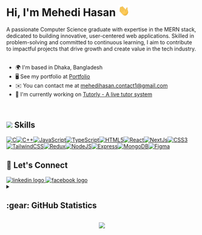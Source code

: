 <h1>Hi, I'm Mehedi Hasan <img  src="https://raw.githubusercontent.com/ABSphreak/ABSphreak/master/gifs/Hi.gif" width="30px"></h1>
A passionate Computer Science graduate with expertise in the MERN stack, dedicated to building innovative, user-centered web applications. Skilled in problem-solving and committed to continuous learning, I aim to contribute to impactful projects that drive growth and create value in the tech industry.

<br>
<br>

* 🌍  I'm based in Dhaka, Bangladesh
* 🖥️  See my portfolio at [Portfolio](https://my-portfolio-gray-ten-39.vercel.app/)
* ✉️  You can contact me at [mehedihasan.contact1@gmail.com](mailto:mehedihasan.contact1@gmail.com)
* 🚀  I'm currently working on [Tutorly - A live tutor system](https://github.com/Sawon-52/Tutorly--Live-Tutor-System)


<br>


## <img  src="https://media2.giphy.com/media/QssGEmpkyEOhBCb7e1/giphy.gif?cid=ecf05e47a0n3gi1bfqntqmob8g9aid1oyj2wr3ds3mg700bl&rid=giphy.gif" width ="25"><b> Skills</b>

<p align="left">
<a href="https://docs.microsoft.com/en-us/cpp/?view=msvc-170" target="_blank" rel="noreferrer"><img src="https://raw.githubusercontent.com/danielcranney/readme-generator/main/public/icons/skills/c-colored.svg" width="36" height="36" alt="C" /></a><a href="https://docs.microsoft.com/en-us/cpp/?view=msvc-170" target="_blank" rel="noreferrer"><img src="https://raw.githubusercontent.com/danielcranney/readme-generator/main/public/icons/skills/cplusplus-colored.svg" width="36" height="36" alt="C++" /></a><a href="https://developer.mozilla.org/en-US/docs/Web/JavaScript" target="_blank" rel="noreferrer"><img src="https://raw.githubusercontent.com/danielcranney/readme-generator/main/public/icons/skills/javascript-colored.svg" width="36" height="36" alt="JavaScript" /></a><a href="https://www.typescriptlang.org/" target="_blank" rel="noreferrer"><img src="https://raw.githubusercontent.com/danielcranney/readme-generator/main/public/icons/skills/typescript-colored.svg" width="36" height="36" alt="TypeScript" /></a><a href="https://developer.mozilla.org/en-US/docs/Glossary/HTML5" target="_blank" rel="noreferrer"><img src="https://raw.githubusercontent.com/danielcranney/readme-generator/main/public/icons/skills/html5-colored.svg" width="36" height="36" alt="HTML5" /></a><a href="https://reactjs.org/" target="_blank" rel="noreferrer"><img src="https://raw.githubusercontent.com/danielcranney/readme-generator/main/public/icons/skills/react-colored.svg" width="36" height="36" alt="React" /></a><a href="https://nextjs.org/docs" target="_blank" rel="noreferrer"><img src="https://raw.githubusercontent.com/danielcranney/readme-generator/main/public/icons/skills/nextjs-colored.svg" width="36" height="36" alt="NextJs" /></a><a href="https://www.w3.org/TR/CSS/#css" target="_blank" rel="noreferrer"><img src="https://raw.githubusercontent.com/danielcranney/readme-generator/main/public/icons/skills/css3-colored.svg" width="36" height="36" alt="CSS3" /></a><a href="https://tailwindcss.com/" target="_blank" rel="noreferrer"><img src="https://raw.githubusercontent.com/danielcranney/readme-generator/main/public/icons/skills/tailwindcss-colored.svg" width="36" height="36" alt="TailwindCSS" /></a><a href="https://redux.js.org/" target="_blank" rel="noreferrer"><img src="https://raw.githubusercontent.com/danielcranney/readme-generator/main/public/icons/skills/redux-colored.svg" width="36" height="36" alt="Redux" /></a><a href="https://nodejs.org/en/" target="_blank" rel="noreferrer"><img src="https://raw.githubusercontent.com/danielcranney/readme-generator/main/public/icons/skills/nodejs-colored.svg" width="36" height="36" alt="NodeJS" /></a><a href="https://expressjs.com/" target="_blank" rel="noreferrer"><img src="https://raw.githubusercontent.com/danielcranney/readme-generator/main/public/icons/skills/express-colored.svg" width="36" height="36" alt="Express" /></a><a href="https://www.mongodb.com/" target="_blank" rel="noreferrer"><img src="https://raw.githubusercontent.com/danielcranney/readme-generator/main/public/icons/skills/mongodb-colored.svg" width="36" height="36" alt="MongoDB" /></a><a href="https://www.figma.com/" target="_blank" rel="noreferrer"><img src="https://raw.githubusercontent.com/danielcranney/readme-generator/main/public/icons/skills/figma-colored.svg" width="36" height="36" alt="Figma" /></a>
</p>

## :handshake: Let's Connect
<div align="left">
  <a href="https://www.linkedin.com/in/mehedi-hasan-9417061a5/" target="_blank">
    <img src="https://img.shields.io/badge/LinkedIn-0A66C2.svg?style=for-the-badge&logo=LinkedIn&logoColor=white"alt="linkedin logo" />
  </a>
  
  <a href="https://www.facebook.com/mehedi.hassansawon.1" target="_blank">
    <img src="https://img.shields.io/badge/Facebook-1877F2.svg?style=for-the-badge&logo=Facebook&logoColor=white" alt="facebook logo"  />
  </a>
  
</div>

<details >
  <summary><h2>:gear:&nbsp;GitHub Statistics</h2></summary>
  <br/>
    <p align="center"><img width="460" height="150" src="https://github-readme-stats.vercel.app/api/top-langs?username=Sawon-52&show_icons=true&locale=en&layout=compact&theme=tokyonight"/460/300"></p>

  <p align="center"><img width="460" height="150" src="https://github-readme-streak-stats.herokuapp.com/?user=Sawon-52&theme=tokyonight&&fire=FF801F&currStreakNum=FFBE69&currStreakLabel=FFBE69"/460/300"></p>
</details>

<p align="center">
<img src="https://komarev.com/ghpvc/?username=Sawon-52&style=plastic&label=Views"><img>
</p>






